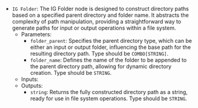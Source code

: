 - `IG Folder`: The IG Folder node is designed to construct directory paths based on a specified parent directory and folder name. It abstracts the complexity of path manipulation, providing a straightforward way to generate paths for input or output operations within a file system.
    - Parameters:
        - `folder_parent`: Specifies the parent directory type, which can be either an input or output folder, influencing the base path for the resulting directory path. Type should be `COMBO[STRING]`.
        - `folder_name`: Defines the name of the folder to be appended to the parent directory path, allowing for dynamic directory creation. Type should be `STRING`.
    - Inputs:
    - Outputs:
        - `string`: Returns the fully constructed directory path as a string, ready for use in file system operations. Type should be `STRING`.

